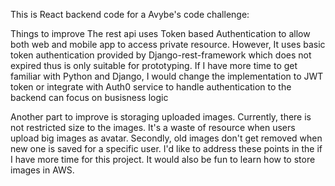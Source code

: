 This is React backend code for a Avybe's code challenge:

Things to improve
The rest api uses Token based Authentication to allow both web and mobile app to access private resource. However, It uses basic token authentication provided by Django-rest-framework which does not expired thus is only suitable for prototyping. If I have more time to get familiar with Python and Django, I would change the implementation to JWT token or integrate with Auth0 service to handle authentication to the backend can focus on busisness logic

Another part to improve is storaging uploaded images. Currently, there is not restricted size to the images. It's a waste of resource when users upload big images as avatar. Secondly, old images don't get removed when new one is saved for a specific user. I'd like to address these points in the if I have more time for this project. It would also be fun to learn how to store images in AWS.
